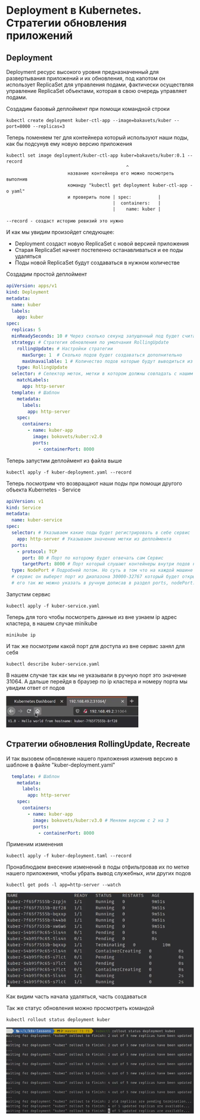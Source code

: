 # Deployment в Kubernetes. Стратегии обновления приложений

## Deployment

Deployment ресурс высокого уровня предназначенный для развертывания приложений и их обновления, под капотом он
использует ReplicaSet для управления подами, фактически осуществляя управление ReplicaSet объектами, которая в свою
очередь управляет подами.

Создадим базовый деплоймент при помощи командной строки

    kubectl create deployment kuber-ctl-app --image=bakavets/kuber --port=8000 --replicas=3

Теперь поменяем тег для контейнера который используют наши поды, как бы подсунув ему новую версию приложения

    kubectl set image deployment/kuber-ctl-app kuber=bakavets/kuber:0.1 --record
                                                 ^
                           название контейнера его можно посмотреть выполнив 
                           команду "kubectl get deployment kuber-ctl-app -o yaml"           
                           и проверить поле | spec:          |  
                                            |  containers:   |
                                            |    name: kuber |

    --record - создаст историю ревизий это нужно 

И как мы увидим произойдет следующее:

- Deployment создаст новую ReplicaSet с новой версией приложения
- Старая ReplicaSet начнет постепенно останавливаться и ее поды удаляться
- Поды новой ReplicaSet будут создаваться в нужном количестве

Создадим простой деплоймент

```yaml
apiVersion: apps/v1
kind: Deployment
metadata:
  name: kuber
  labels:
    app: kuber
spec:
  replicas: 5
  minReadySeconds: 10 # Через сколько секунд запущенный под будет считаться доступным
  strategy: # Стратегия обновления по умолчания RollingUpdate 
    rollingUpdate: # Настройки стратегии 
      maxSurge: 1  # Сколько подов будет создаваться дополнительно 
      maxUnavailable: 1 # Количество подов которые будут выводиться из эксплуатации
    type: RollingUpdate
  selector: # Селектор меток, метки в котором должны совпадать с нашим шаблоном ниже
    matchLabels:
      app: http-server
  template: # Шаблон 
    metadata:
      labels:
        app: http-server
    spec:
      containers:
        - name: kuber-app
          image: bokovets/kuber:v2.0
          ports:
            - containerPort: 8000

```

Теперь запустим деплоймент из файла выше

    kubectl apply -f kuber-deployment.yaml --record

Теперь посмотрим что возвращают наши поды при помощи другого объекта Kubernetes - Service

```yaml
apiVersion: v1
kind: Service
metadata:
  name: kuber-service
spec:
  selector: # Указываем какие поды будет регистрировать в себе сервис
    app: http-server # Указываем значение метки из деплоймента
  ports:
    - protocol: TCP
      port: 80 # Порт по которому будет отвечать сам Сервис
      targetPort: 8000 # Порт который слушают контейнеры внутри подов которые сервис регистрирует 
  type: NodePort # Подробней потом. Но суть в том что на каждой машине где будет запущен 
  # сервис он выберет порт из диапазона 30000-32767 который будет открыт для доступа из вне,
  # его так же можно указать в ручную дописав в раздел ports, nodePort: 30313.
```

Запустим сервис

    kubectl apply -f kuber-service.yaml 

Теперь для того чтобы посмотреть данные из вне узнаем ip адрес кластера, в нашем случае minikube

    minikube ip

И так же посмотрим какой порт для доступа из вне сервис занял для себя

    kubectl describe kuber-service.yaml 

В нашем случае так как мы не указывали в ручную порт это значение 31064. А дальше перейдя в браузер по ip кластера и
номеру порта мы увидим ответ от подов

![img.png](img.png)

## Стратегии обновления RollingUpdate, Recreate

И так вызовем обновление нашего приложения изменив версию в шаблоне в файле "kuber-deployment.yaml"

```yaml
  template: # Шаблон 
    metadata:
      labels:
        app: http-server
    spec:
      containers:
        - name: kuber-app
          image: bokovets/kuber:v3.0 # Меняем версию с 2 на 3
          ports:
            - containerPort: 8000
```

Применим изменения

    kubectl apply -f kuber-deployment.taml --record

Пронаблюдаем внесение изменений в поды отфильтровав их по метке нашего приложения, чтобы убрать вывод служебных, или
других подов

    kubectl get pods -l app=http-server --watch

![img_1.png](img_1.png)

Как видим часть начала удаляться, часть создаваться 

Так же статус обновления можно просмотреть командой 

    kubectl rollout status deployment kuber

![img_2.png](img_2.png)


